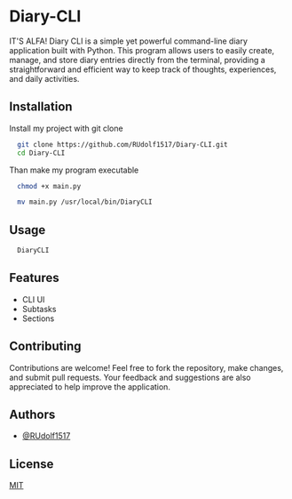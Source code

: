 
# Diary-CLI
IT'S ALFA!
Diary CLI is a simple yet powerful command-line diary application built with Python. This program allows users to easily create, manage, and store diary entries directly from the terminal, providing a straightforward and efficient way to keep track of thoughts, experiences, and daily activities.


## Installation

Install my project with git clone

```bash
  git clone https://github.com/RUdolf1517/Diary-CLI.git
  cd Diary-CLI
```
Than make my program executable
```bash
  chmod +x main.py
```    
 
```bash
  mv main.py /usr/local/bin/DiaryCLI
```    

## Usage


```bash
  DiaryCLI
```  


## Features

- CLI UI
- Subtasks
- Sections



## Contributing

Contributions are welcome! Feel free to fork the repository, make changes, and submit pull requests. Your feedback and suggestions are also appreciated to help improve the application.


## Authors

- [@RUdolf1517](https://github.com/RUdolf1517/)


## License

[MIT](https://choosealicense.com/licenses/mit/)

